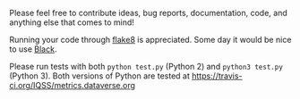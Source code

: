 Please feel free to contribute ideas, bug reports, documentation, code, and anything else that comes to mind!

Running your code through [flake8][] is appreciated. Some day it would be nice to use [Black][].

Please run tests with both `python test.py` (Python 2) and `python3 test.py` (Python 3). Both versions of Python are tested at https://travis-ci.org/IQSS/metrics.dataverse.org

[flake8]: https://pypi.org/project/flake8/
[Black]: https://github.com/ambv/black
